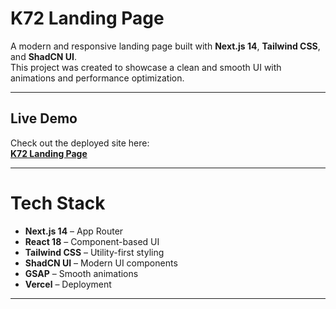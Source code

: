 # K72 Landing Page

A modern and responsive landing page built with **Next.js 14**, **Tailwind CSS**, and **ShadCN UI**.  
This project was created to showcase a clean and smooth UI with animations and performance optimization.

---

## Live Demo
Check out the deployed site here:  
**[K72 Landing Page](https://k72-kritagya-landing-page.vercel.app/)**



---

# Tech Stack
- **Next.js 14** – App Router   
- **React 18** – Component-based UI  
- **Tailwind CSS** – Utility-first styling  
- **ShadCN UI** – Modern UI components  
- **GSAP** – Smooth animations  
- **Vercel** – Deployment

---



